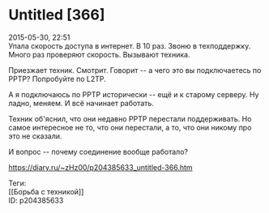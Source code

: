 Untitled [366]
===============

   
 2015-05-30, 22:51   
  Упала скорость доступа в интернет. В 10 раз. Звоню в техподдержку. Много раз проверяют скорость. Вызывают техника.   
   
 Приезжает техник. Смотрит. Говорит -- а чего это вы подключаетесь по PPTP? Попробуйте по L2TP.   
   
 А я подключаюсь по PPTP исторически -- ещё и к старому серверу. Ну ладно, меняем. И всё начинает работать.   
   
 Техник об'яснил, что они недавно PPTP перестали поддерживать. Но самое интересное не то, что они перестали, а то, что они никому про это не сказали.   
   
 И вопрос -- почему соединение вообще работало?   
    
 <https://diary.ru/~zHz00/p204385633_untitled-366.htm>   
   
 Теги:   
 [[Борьба с техникой]]   
 ID: p204385633